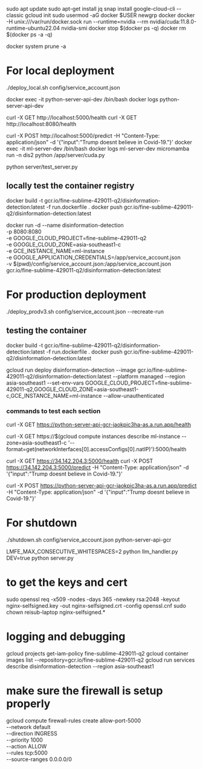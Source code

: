 sudo apt update
sudo apt-get install jq
snap install google-cloud-cli --classic
gcloud init
sudo usermod -aG docker $USER
newgrp docker
docker -H unix:///var/run/docker.sock run --runtime=nvidia --rm nvidia/cuda:11.8.0-runtime-ubuntu22.04 nvidia-smi
docker stop $(docker ps -q)
docker rm $(docker ps -a -q)

docker system prune -a

# For local deployment
./deploy_local.sh config/service_account.json

docker exec -it python-server-api-dev /bin/bash
docker logs python-server-api-dev

curl -X GET http://localhost:5000/health
curl -X GET http://localhost:8080/health

curl -X POST http://localhost:5000/predict -H "Content-Type: application/json" -d '{"input":"Trump doesnt believe in Covid-19."}'
docker exec -it ml-server-dev /bin/bash
docker logs ml-server-dev
micromamba run -n dis2 python /app/server/cuda.py

python server/test_server.py

## locally test the container registry
docker build -t gcr.io/fine-sublime-429011-q2/disinformation-detection:latest -f run.dockerfile .
docker push gcr.io/fine-sublime-429011-q2/disinformation-detection:latest

docker run -d --name disinformation-detection \
  -p 8080:8080 \
  -e GOOGLE_CLOUD_PROJECT=fine-sublime-429011-q2 \
  -e GOOGLE_CLOUD_ZONE=asia-southeast1-c \
  -e GCE_INSTANCE_NAME=ml-instance \
  -e GOOGLE_APPLICATION_CREDENTIALS=/app/service_account.json \
  -v $(pwd)/config/service_account.json:/app/service_account.json \
  gcr.io/fine-sublime-429011-q2/disinformation-detection:latest

# For production deployment
./deploy_prodv3.sh config/service_account.json --recreate-run

## testing the container
docker build -t gcr.io/fine-sublime-429011-q2/disinformation-detection:latest -f run.dockerfile .
docker push gcr.io/fine-sublime-429011-q2/disinformation-detection:latest

gcloud run deploy disinformation-detection     --image gcr.io/fine-sublime-429011-q2/disinformation-detection:latest     --platform managed     --region asia-southeast1     --set-env-vars GOOGLE_CLOUD_PROJECT=fine-sublime-429011-q2,GOOGLE_CLOUD_ZONE=asia-southeast1-c,GCE_INSTANCE_NAME=ml-instance     --allow-unauthenticated


### commands to test each section
curl -X GET https://python-server-api-gcr-jaokpic3ha-as.a.run.app/health

curl -X GET https://$(gcloud compute instances describe ml-instance --zone=asia-southeast1-c '--format=get(networkInterfaces[0].accessConfigs[0].natIP)'):5000/health

curl -X GET https://34.142.204.3:5000/health
curl -X POST https://34.142.204.3:5000/predict -H "Content-Type: application/json" -d '{"input":"Trump doesnt believe in Covid-19."}'

curl -X POST https://python-server-api-gcr-jaokpic3ha-as.a.run.app/predict -H "Content-Type: application/json" -d '{"input":"Trump doesnt believe in Covid-19."}'
<!-- https://python-server-api-gcr-jaokpic3ha-as.a.run.app -->

# For shutdown
./shutdown.sh config/service_account.json python-server-api-gcr

LMFE_MAX_CONSECUTIVE_WHITESPACES=2 python llm_handler.py
DEV=true python server.py


# to get the keys and cert
sudo openssl req -x509 -nodes -days 365 -newkey rsa:2048 -keyout nginx-selfsigned.key -out nginx-selfsigned.crt -config openssl.cnf
sudo chown reisub-laptop nginx-selfsigned.*

# logging and debugging
gcloud projects get-iam-policy fine-sublime-429011-q2
gcloud container images list --repository=gcr.io/fine-sublime-429011-q2
gcloud run services describe disinformation-detection --region asia-southeast1

# make sure the firewall is setup properly
gcloud compute firewall-rules create allow-port-5000 \
    --network default \
    --direction INGRESS \
    --priority 1000 \
    --action ALLOW \
    --rules tcp:5000 \
    --source-ranges 0.0.0.0/0